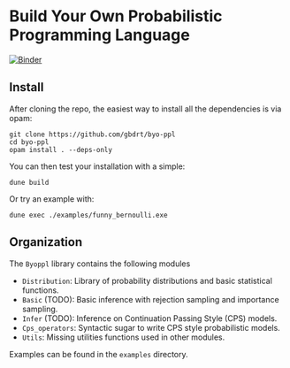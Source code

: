# Build Your Own Probabilistic Programming Language

[![Binder](https://mybinder.org/badge_logo.svg)](https://mybinder.org/v2/gh/gbdrt/byo-ppl/HEAD)

## Install

After cloning the repo, the easiest way to install all the dependencies is via opam:
```
git clone https://github.com/gbdrt/byo-ppl
cd byo-ppl
opam install . --deps-only
```

You can then test your installation with a simple:

```
dune build
```

Or try an example with:
```
dune exec ./examples/funny_bernoulli.exe
```

## Organization

The `Byoppl` library contains the following modules

- `Distribution`: Library of probability distributions and basic statistical functions.
- `Basic` (TODO): Basic inference with rejection sampling and importance sampling.
- `Infer` (TODO): Inference on Continuation Passing Style (CPS) models.
- `Cps_operators`: Syntactic sugar to write CPS style probabilistic models.
- `Utils`: Missing utilities functions used in other modules.

Examples can be found in the `examples` directory.
